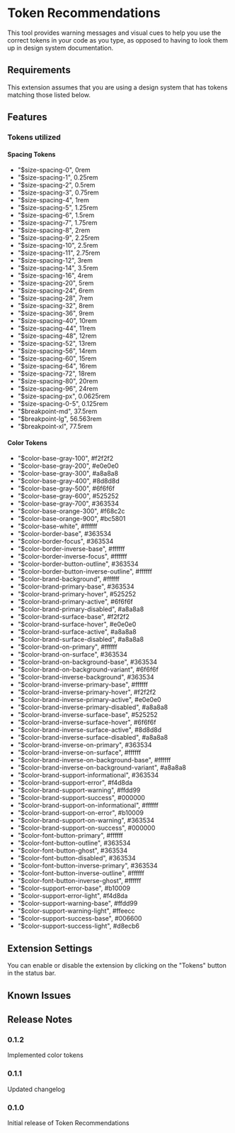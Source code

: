 # Token Recommendations
This tool provides warning messages and visual cues to help you use the correct tokens in your code as you type, as opposed to having to look them up in design system documentation.

## Requirements
This extension assumes that you are using a design system that has tokens matching those listed below.

## Features
### Tokens utilized
#### Spacing Tokens
- "$size-spacing-0", 0rem
- "$size-spacing-1", 0.25rem
- "$size-spacing-2", 0.5rem
- "$size-spacing-3", 0.75rem
- "$size-spacing-4", 1rem
- "$size-spacing-5", 1.25rem
- "$size-spacing-6", 1.5rem
- "$size-spacing-7", 1.75rem
- "$size-spacing-8", 2rem
- "$size-spacing-9", 2.25rem
- "$size-spacing-10", 2.5rem
- "$size-spacing-11", 2.75rem
- "$size-spacing-12", 3rem
- "$size-spacing-14", 3.5rem
- "$size-spacing-16", 4rem
- "$size-spacing-20", 5rem
- "$size-spacing-24", 6rem
- "$size-spacing-28", 7rem
- "$size-spacing-32", 8rem
- "$size-spacing-36", 9rem
- "$size-spacing-40", 10rem
- "$size-spacing-44", 11rem
- "$size-spacing-48", 12rem
- "$size-spacing-52", 13rem
- "$size-spacing-56", 14rem
- "$size-spacing-60", 15rem
- "$size-spacing-64", 16rem
- "$size-spacing-72", 18rem
- "$size-spacing-80", 20rem
- "$size-spacing-96", 24rem
- "$size-spacing-px", 0.0625rem
- "$size-spacing-0-5", 0.125rem
- "$breakpoint-md", 37.5rem
- "$breakpoint-lg", 56.563rem
- "$breakpoint-xl", 77.5rem

#### Color Tokens
- "$color-base-gray-100", #f2f2f2
- "$color-base-gray-200", #e0e0e0
- "$color-base-gray-300", #a8a8a8
- "$color-base-gray-400", #8d8d8d
- "$color-base-gray-500", #6f6f6f
- "$color-base-gray-600", #525252
- "$color-base-gray-700", #363534
- "$color-base-orange-300", #f68c2c
- "$color-base-orange-900", #bc5801
- "$color-base-white", #ffffff
- "$color-border-base", #363534
- "$color-border-focus", #363534
- "$color-border-inverse-base", #ffffff
- "$color-border-inverse-focus", #ffffff
- "$color-border-button-outline", #363534
- "$color-border-button-inverse-outline", #ffffff
- "$color-brand-background", #ffffff
- "$color-brand-primary-base", #363534
- "$color-brand-primary-hover", #525252
- "$color-brand-primary-active", #6f6f6f
- "$color-brand-primary-disabled", #a8a8a8
- "$color-brand-surface-base", #f2f2f2
- "$color-brand-surface-hover", #e0e0e0
- "$color-brand-surface-active", #a8a8a8
- "$color-brand-surface-disabled", #a8a8a8
- "$color-brand-on-primary", #ffffff
- "$color-brand-on-surface", #363534
- "$color-brand-on-background-base", #363534
- "$color-brand-on-background-variant", #6f6f6f
- "$color-brand-inverse-background", #363534
- "$color-brand-inverse-primary-base", #ffffff
- "$color-brand-inverse-primary-hover", #f2f2f2
- "$color-brand-inverse-primary-active", #e0e0e0
- "$color-brand-inverse-primary-disabled", #a8a8a8
- "$color-brand-inverse-surface-base", #525252
- "$color-brand-inverse-surface-hover", #6f6f6f
- "$color-brand-inverse-surface-active", #8d8d8d
- "$color-brand-inverse-surface-disabled", #a8a8a8
- "$color-brand-inverse-on-primary", #363534
- "$color-brand-inverse-on-surface", #ffffff
- "$color-brand-inverse-on-background-base", #ffffff
- "$color-brand-inverse-on-background-variant", #a8a8a8
- "$color-brand-support-informational", #363534
- "$color-brand-support-error", #f4d8da
- "$color-brand-support-warning", #ffdd99
- "$color-brand-support-success", #000000
- "$color-brand-support-on-informational", #ffffff
- "$color-brand-support-on-error", #b10009
- "$color-brand-support-on-warning", #363534
- "$color-brand-support-on-success", #000000
- "$color-font-button-primary", #ffffff
- "$color-font-button-outline", #363534
- "$color-font-button-ghost", #363534
- "$color-font-button-disabled", #363534
- "$color-font-button-inverse-primary", #363534
- "$color-font-button-inverse-outline", #ffffff
- "$color-font-button-inverse-ghost", #ffffff
- "$color-support-error-base", #b10009
- "$color-support-error-light", #f4d8da
- "$color-support-warning-base", #ffdd99
- "$color-support-warning-light", #ffeecc
- "$color-support-success-base", #006600
- "$color-support-success-light", #d8ecb6

## Extension Settings
You can enable or disable the extension by clicking on the "Tokens" button in the status bar.

## Known Issues
## Release Notes
### 0.1.2
Implemented color tokens

### 0.1.1
Updated changelog

### 0.1.0
Initial release of Token Recommendations